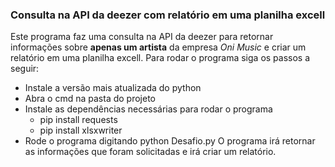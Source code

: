 ### Consulta na API da deezer com relatório em uma planilha excell
Este programa faz uma consulta na API da deezer para retornar informações sobre **apenas um artista** da empresa *Oni Music* e criar um relatório em uma planilha excell.
Para rodar o programa siga os passos a seguir: 
* Instale a versão mais atualizada do python
* Abra o cmd na pasta do projeto
* Instale as dependências necessárias para rodar o programa
  * pip install requests
  * pip install xlsxwriter
* Rode o programa digitando python Desafio.py
O programa irá retornar as informações que foram solicitadas e irá criar um relatório.

 
